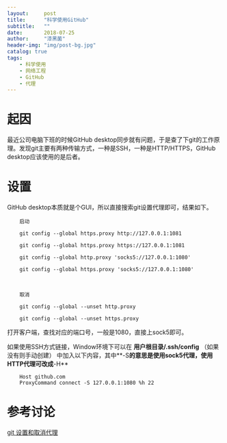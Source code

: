 ```yaml
---
layout:     post
title:      "科学使用GitHub"
subtitle:   ""
date:       2018-07-25
author:     "漆黑菌"
header-img: "img/post-bg.jpg"
catalog: true
tags:
    - 科学使用
    - 网络工程
    - GitHub
    - 代理
---
```


# 起因
最近公司电脑下班的时候GitHub desktop同步就有问题，于是查了下git的工作原理。发现git主要有两种传输方式，一种是SSH，一种是HTTP/HTTPS，GitHub desktop应该使用的是后者。

# 设置
GitHub desktop本质就是个GUI，所以直接搜索git设置代理即可，结果如下。

```
    启动

    git config --global https.proxy http://127.0.0.1:1081
    
    git config --global https.proxy https://127.0.0.1:1081
    
    git config --global http.proxy 'socks5://127.0.0.1:1080' 
    
    git config --global https.proxy 'socks5://127.0.0.1:1080'
    
    
    
    取消
    
    git config --global --unset http.proxy
    
    git config --global --unset https.proxy
```

打开客户端，查找对应的端口号，一般是1080，直接上sock5即可。

如果使用SSH方式链接，Window环境下可以在 **用户根目录/.ssh/config** （如果没有则手动创建） 中加入以下内容，其中**-S**的意思是使用sock5代理，使用HTTP代理可改成**-H**

```
	Host github.com
	ProxyCommand connect -S 127.0.0.1:1080 %h 22
```

# 参考讨论
[git 设置和取消代理](https://gist.github.com/laispace/666dd7b27e9116faece6 "git 设置和取消代理")
